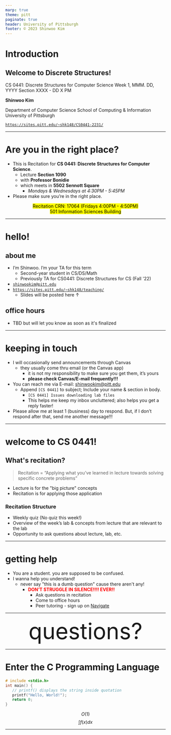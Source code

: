 ```yaml
---
marp: true
theme: pitt
paginate: true
header: University of Pittsburgh
footer: © 2023 Shinwoo Kim
---
```


<!-- _class: title -->

# Introduction
## Welcome to Discrete Structures!

CS 0441: Discrete Structures for Computer Science
Week 1, MMM. DD, YYYY
Section XXXX - DD X PM

**Shinwoo Kim**

Department of Computer Science
School of Computing & Information
University of Pittsburgh

[`https://sites.pitt.edu/~shk148/CS0441-2231/`](https://sites.pitt.edu/~shk148/CS0441-2231/)

---

# Are you in the right place?
* This is Recitation for **CS 0441: Discrete Structures for Computer Science**.
  * Lecture **Section 1090**
  * with **Professor Bonidie**
  * which meets in **5502 Sennott Square**
    * *Mondays & Wednesdays at 4:30PM - 5:45PM*
* Please make sure you’re in the right place.

<center data-marpit-fragment><mark>Recitation CRN: 17064 (Fridays 4:00PM - 4:50PM) <br>501 Information Sciences Building</mark></center>

---
# hello!
<h2 data-marpit-fragment>about me</h2>

* I’m Shinwoo. I’m your TA for this term
  * Second-year student in CS/DS/Math
  * Previously TA for CS0441: Discrete Structures for CS (Fall '22)
* [`shinwookim@pitt.edu`](mailto:shinwookim@pitt.edu)
* [`https://sites.pitt.edu/~shk148/teaching/`](https://sites.pitt.edu/~shk148/teaching/)
  * Slides will be posted here ↑
<h2 data-marpit-fragment>office hours</h2>

* TBD but will let you know as soon as it's finalized

---
# keeping in touch
* I will occasionally send announcements through Canvas
  * they usually come thru email (or the Canvas app)
    * it is not my responsibility to make sure you get them, it’s yours
    * **please check Canvas/E-mail frequently!!!**
* You can reach me via E-mail: [shinwookim@pitt.edu ](mailto:shinwookim@pitt.edu)
  * Append `[CS 0441]` to subject; Include your name & section in body.
    * `[CS 0441] Issues downloading lab files`
    * This helps me keep my inbox uncluttered; also helps you get a reply faster!
* Please allow me at least 1 (business) day to respond. But, if I don’t respond after that, send me another message!!!

---
# welcome to CS 0441!

## What's recitation?
> Recitation = “Applying what you’ve learned in lecture towards solving specific concrete problems”
  * Lecture is for the "big picture" concepts
  * Recitation is for applying those application
<h3 data-marpit-fragment>Recitation Structure</h3>

* Weekly quiz (No quiz this week!)
* Overview of the week’s lab & concepts from lecture that are relevant to the lab
* Opportunity to ask questions about lecture, lab, etc.


---
# getting help
* You are a student. you are supposed to be confused.
* I wanna help you understand!
  * never say "this is a dumb question" cause there aren't any!
    * <span style="color: red">**DON’T STRUGGLE IN SILENCE!!!! EVER!!**</span>
      * Ask questions in recitation
      * Come to office hours
      * Peer tutoring - sign up on [Navigate](https://pitt.guide.eab.com/app/)

---

<center style="font-size:500%">questions?</center>

---

# Enter the C Programming Language

<div data-marpit-fragment>

```C
# include <stdio.h>
int main() {
   // printf() displays the string inside quotation
   printf("Hello, World!");
   return 0;
}
```
$$O(1)$$
$$\int f(x)dx$$

</div>


---